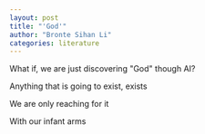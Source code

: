 ```yaml
---
layout: post
title: "'God'"
author: "Bronte Sihan Li"
categories: literature
---
```


What if, we are just discovering "God" though AI?

Anything that is going to exist, exists

We are only reaching for it

With our infant arms
